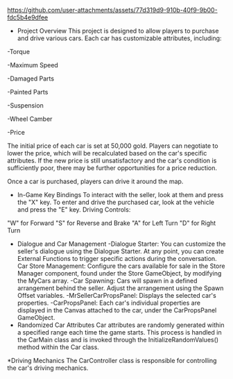 https://github.com/user-attachments/assets/77d319d9-910b-40f9-9b00-fdc5b4e9dfee


* Project Overview
This project is designed to allow players to purchase and drive various cars. Each car has customizable attributes, including:

-Torque

-Maximum Speed

-Damaged Parts

-Painted Parts

-Suspension

-Wheel Camber

-Price

The initial price of each car is set at 50,000 gold. Players can negotiate to lower the price, which will be recalculated based on the car's specific attributes. If the new price is still unsatisfactory and the car's condition is sufficiently poor, there may be further opportunities for a price reduction.

Once a car is purchased, players can drive it around the map.

* In-Game Key Bindings
To interact with the seller, look at them and press the "X" key.
To enter and drive the purchased car, look at the vehicle and press the "E" key.
Driving Controls:

"W" for Forward
"S" for Reverse and Brake
"A" for Left Turn
"D" for Right Turn
* Dialogue and Car Management
-Dialogue Starter: You can customize the seller's dialogue using the Dialogue Starter. At any point, you can create External Functions to trigger specific actions during the conversation.
Car Store Management: Configure the cars available for sale in the Store Manager component, found under the Store GameObject, by modifying the MyCars array.
-Car Spawning: Cars will spawn in a defined arrangement behind the seller. Adjust the arrangement using the Spawn Offset variables.
-MrSellerCarPropsPanel: Displays the selected car's properties.
-CarPropsPanel: Each car's individual properties are displayed in the Canvas attached to the car, under the CarPropsPanel GameObject.
* Randomized Car Attributes
Car attributes are randomly generated within a specified range each time the game starts. This process is handled in the CarMain class and is invoked through the InitializeRandomValues() method within the Car class.

*Driving Mechanics
The CarController class is responsible for controlling the car's driving mechanics.

